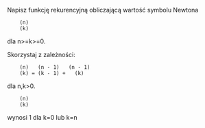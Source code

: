 Napisz funkcję rekurencyjną obliczającą wartość symbolu Newtona

```
    (n)
    (k)
``` 
dla n>=k>=0.

Skorzystaj z zależności:

```
    (n)   (n - 1)   (n - 1)
    (k) = (k - 1) +   (k)
``` 
dla n,k>0.

```
    (n)
    (k)
```
wynosi 1 dla k=0 lub k=n